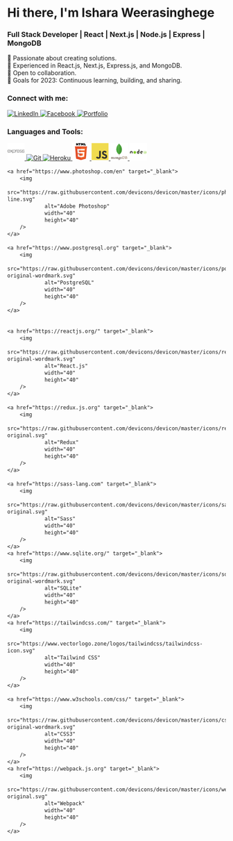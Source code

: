 
<h1>Hi there, I'm Ishara Weerasinghege</h1>
<h3>Full Stack Developer | React | Next.js | Node.js | Express | MongoDB</h3>

🔭 Passionate about creating solutions.<br>
🌱 Experienced in React.js, Next.js, Express.js, and MongoDB.<br>
👯 Open to collaboration.<br>
🥅 Goals for 2023: Continuous learning, building, and sharing.<br>

<h3>Connect with me:</h3>
<p class="social-icons">
    <a href="https://www.linkedin.com/in/suranga-ishara/" target="_blank">
        <img src="https://raw.githubusercontent.com/rahuldkjain/github-profile-readme-generator/master/src/images/icons/Social/linked-in-alt.svg"
             alt="LinkedIn" height="30" width="30">
    </a>
    <a href="https://www.facebook.com/suranga.ishara.1" target="_blank">
        <img src="https://raw.githubusercontent.com/rahuldkjain/github-profile-readme-generator/master/src/images/icons/Social/facebook.svg"
             alt="Facebook" height="30" width="30">
    </a>
    <a href="https://ishara-portfolio.netlify.app/"  target="_blank">
        <img src="https://img.icons8.com/?size=512&id=LoyAjcvVKv1K&format=png"
             alt="Portfolio" height="30" width="30">
    </a>
</p>

<h3>Languages and Tools:</h3>
<p class="languages-tools">
    <a href="https://expressjs.com" target="_blank">
        <img src="https://raw.githubusercontent.com/devicons/devicon/master/icons/express/express-original-wordmark.svg"
             alt="Express.js" width="40" height="40">
    </a>
    <a href="https://git-scm.com/" target="_blank">
        <img src="https://www.vectorlogo.zone/logos/git-scm/git-scm-icon.svg" alt="Git" width="40" height="40">
    </a>
    <a href="https://heroku.com" target="_blank">
        <img
                src="https://www.vectorlogo.zone/logos/heroku/heroku-icon.svg"
                alt="Heroku"
                width="40"
                height="40"
        />
    </a>
    <a href="https://www.w3.org/html/" target="_blank">
        <img
                src="https://raw.githubusercontent.com/devicons/devicon/master/icons/html5/html5-original-wordmark.svg"
                alt="HTML5"
                width="40"
                height="40"
        />
    </a>
    <a href="https://www.javascript.com/" target="_blank">
        <img
                src="https://raw.githubusercontent.com/devicons/devicon/master/icons/javascript/javascript-original.svg"
                alt="JavaScript"
                width="40"
                height="40"
        />
    </a>
    <a href="https://www.mongodb.com/" target="_blank">
        <img
                src="https://raw.githubusercontent.com/devicons/devicon/master/icons/mongodb/mongodb-original-wordmark.svg"
                alt="MongoDB"
                width="40"
                height="40"
        />
    </a>
    <a href="https://nodejs.org" target="_blank">
        <img
                src="https://raw.githubusercontent.com/devicons/devicon/master/icons/nodejs/nodejs-original-wordmark.svg"
                alt="Node.js"
                width="40"
                height="40"
        />
    </a>

    <a href="https://www.photoshop.com/en" target="_blank">
        <img
                src="https://raw.githubusercontent.com/devicons/devicon/master/icons/photoshop/photoshop-line.svg"
                alt="Adobe Photoshop"
                width="40"
                height="40"
        />
    </a>

    <a href="https://www.postgresql.org" target="_blank">
        <img
                src="https://raw.githubusercontent.com/devicons/devicon/master/icons/postgresql/postgresql-original-wordmark.svg"
                alt="PostgreSQL"
                width="40"
                height="40"
        />
    </a>


    <a href="https://reactjs.org/" target="_blank">
        <img
                src="https://raw.githubusercontent.com/devicons/devicon/master/icons/react/react-original-wordmark.svg"
                alt="React.js"
                width="40"
                height="40"
        />
    </a>

    <a href="https://redux.js.org" target="_blank">
        <img
                src="https://raw.githubusercontent.com/devicons/devicon/master/icons/redux/redux-original.svg"
                alt="Redux"
                width="40"
                height="40"
        />
    </a>

    <a href="https://sass-lang.com" target="_blank">
        <img
                src="https://raw.githubusercontent.com/devicons/devicon/master/icons/sass/sass-original.svg"
                alt="Sass"
                width="40"
                height="40"
        />
    </a>
    <a href="https://www.sqlite.org/" target="_blank">
        <img
                src="https://raw.githubusercontent.com/devicons/devicon/master/icons/sqlite/sqlite-original-wordmark.svg"
                alt="SQLite"
                width="40"
                height="40"
        />
    </a>
    <a href="https://tailwindcss.com/" target="_blank">
        <img
                src="https://www.vectorlogo.zone/logos/tailwindcss/tailwindcss-icon.svg"
                alt="Tailwind CSS"
                width="40"
                height="40"
        />
    </a>

    <a href="https://www.w3schools.com/css/" target="_blank">
        <img
                src="https://raw.githubusercontent.com/devicons/devicon/master/icons/css3/css3-original-wordmark.svg"
                alt="CSS3"
                width="40"
                height="40"
        />
    </a>
    <a href="https://webpack.js.org" target="_blank">
        <img
                src="https://raw.githubusercontent.com/devicons/devicon/master/icons/webpack/webpack-original.svg"
                alt="Webpack"
                width="40"
                height="40"
        />
    </a>

</p>

